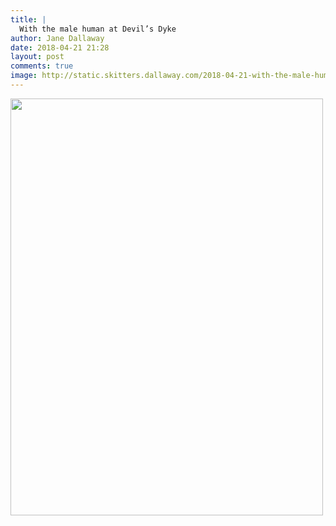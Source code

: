 ```yaml
---
title: |
  With the male human at Devil’s Dyke
author: Jane Dallaway
date: 2018-04-21 21:28
layout: post
comments: true
image: http://static.skitters.dallaway.com/2018-04-21-with-the-male-human-at-devil-s-dyke-thumb-1-IMG-0820.JPG
---
```


<div>
        <a href="http://static.skitters.dallaway.com/2018-04-21-with-the-male-human-at-devil-s-dyke-fullsize-1-IMG-0820.JPG">
          <img src="http://static.skitters.dallaway.com/2018-04-21-with-the-male-human-at-devil-s-dyke-thumb-1-IMG-0820.JPG" width="500" height="667"/>
        </a>
      </div>


  
      